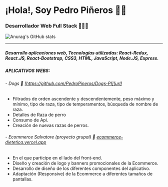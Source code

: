 # ¡Hola!, Soy Pedro Piñeros 👋🏽
###  Desarrollador Web Full Stack 👨🏽‍💻
![Anurag's GitHub stats](https://github-readme-stats.vercel.app/api?username=PedroPineros&show_icons=true&theme=tokyonight)

------------
##### Desarrollo aplicaciones web, Tecnologías utilizadas: React-Redux, React.JS, React-Bootstrap, CSS3, HTML, JavaScript, Node.JS, Express.
##### **APLICATIVOS WEBS:**
###### - Dogs 🐶 [https://github.com/PedroPineros/Dogs-PI](url)
- Filtrados de orden ascendente y descendentemente, peso máximo y mínimo, tipo de raza, tipo de temperamentos, búsqueda de nombre de raza.
- Detalles de Raza de perro
- Consumo de Api.
- Creación de nuevas razas de perros.

###### - Ecommerce Salvatore (proyecto grupal) 🛒 [ecommerce-dietetica.vercel.app](url)
- En el que participe en el lado del front-end.
- Diseño y creación de logo y banners promocionales de la Ecommerce.
- Desarrollo de diseño de los diferentes componentes del aplicativo. 
- Adaptación (Responsive) de la Ecommerce a diferentes tamaños de pantallas.
